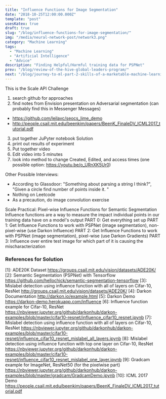 ```yaml
---
title: "Influence Functions for Image Segmentation"
date: "2018-10-25T12:00:00.000Z"
template: "post"
usesKatex: true
draft: true
slug: "/blog/influence-functions-for-image-segmentation/"
img: "/media/neural-network-post/network3.png"
category: "Machine Learning"
tags:
  - "Machine Learning"
  - "Artificial Intelligence"
  - "Advice"
description: "Finding Helpful/Harmful training data for PSPNet"
prev: "/blog/review-of-the-hive-global-leaders-program/"
next: "/blog/journey-to-ml-part-2-skills-of-a-marketable-machine-learning-engineer/"
---
```


This is the Scale API Challenge
1) search github for approaches
2) find notes from Envision presentation on Adversarial segmentation (can probably find this in Messenger Messages)
- https://github.com/leilavc/seocs_lime_demo
- http://people.csail.mit.edu/beenkim/papers/BeenK_FinaleDV_ICML2017_tutorial.pdf
3) put together JuPyter notebook Solution
4) print out results of experiment
5) Put together video
6) Edit video into 5 minutes
7) look into method to change Created, Edited, and access times (one possible option: https://youtu.be/o_URnXK5Ur0)

Other Possible Interviews:
- According to Glassdoor: "Something about parsing a string I think?", "Given a circle find number of points inside it. "
- Nothing on Leetcode
- As a precaution, do image convolution exercise

Scale Practical: Pixel-wise Influence Functions for
Semantic Segmentation
Influence functions are a way to measure the impact individual points in our training data have on a model's output
PART 0: Get everything set up
PART 1: Get Influence Functions to work with PSPNet (image segmentation), non-pixel-wise (use Darkon Influence)
PART 2:  Get Influence Functions to work with PSPNet (image segmentation), pixel-wise (use Darkon Gradients)
PART 3: Influence over entire test image for which part of it is causing the mischaracterization


### References for Solution
[1]: ADE20K Dataset
https://groups.csail.mit.edu/vision/datasets/ADE20K/
[2]: Semantic Segmentation (PSPNet) with Tensorflow
https://github.com/hellochick/semantic-segmentation-tensorflow
[3]: Mislabel detection using influence function with all of layers on Cifar-10, ResNet
http://groups.csail.mit.edu/vision/datasets/ADE20K/
[4]: Darkon Documentation
http://darkon.io/example.html
[5]: Darkon Demo
https://darkon-demo.herokuapp.com/influence
[6]: Influence function example for Cifar-10, ResNet
https://nbviewer.jupyter.org/github/darkonhub/darkon-examples/blob/master/cifar10-resnet/influence_cifar10_resnet.ipynb
[7]: Mislabel detection using influence function with all of layers on Cifar-10, ResNet
https://nbviewer.jupyter.org/github/darkonhub/darkon-examples/blob/master/cifar10-resnet/influence_cifar10_resnet_mislabel_all_layers.ipynb
[8]: Mislabel detection using influence function with top one layer on Cifar-10, ResNet
https://nbviewer.jupyter.org/github/darkonhub/darkon-examples/blob/master/cifar10-resnet/influence_cifar10_resnet_mislabel_one_layer.ipynb
[9]: Gradcam example for ImageNet, ResNet50 (for the pixelwise part)
https://nbviewer.jupyter.org/github/darkonhub/darkon-examples/blob/master/gradcam/GradcamDemo.ipynb
[10]: ICML 2017 Demo
https://people.csail.mit.edu/beenkim/papers/BeenK_FinaleDV_ICML2017_tutorial.pdf
